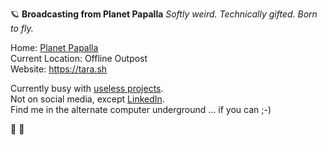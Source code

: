 🪐 **Broadcasting from Planet Papalla**
*Softly weird. Technically gifted. Born to fly.*

Home: [Planet Papalla](https://tara.sh/papalla/)   
Current Location: Offline Outpost   
Website: https://tara.sh

Currently busy with [useless projects](https://tara.sh/useless_projects/).  
Not on social media, except 
[LinkedIn](https://www.linkedin.com/in/tarastella/).  
Find me in the alternate computer underground ... if you can ;-)

🌷 💜
